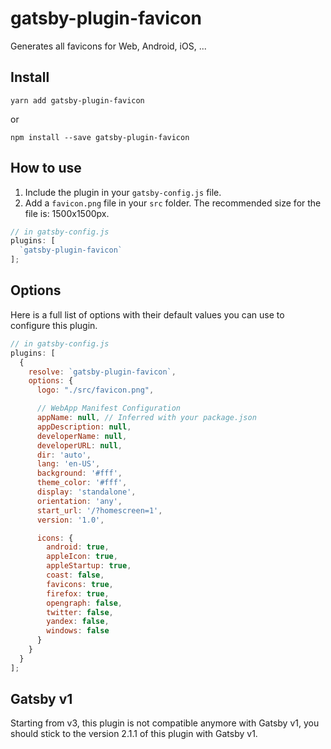 # gatsby-plugin-favicon

Generates all favicons for Web, Android, iOS, ...

## Install

`yarn add gatsby-plugin-favicon`

or

`npm install --save gatsby-plugin-favicon`

## How to use

1. Include the plugin in your `gatsby-config.js` file.
2. Add a `favicon.png` file in your `src` folder. The recommended size for the
   file is: 1500x1500px.

```javascript
// in gatsby-config.js
plugins: [
  `gatsby-plugin-favicon`
];
```

## Options

Here is a full list of options with their default values you can use to configure this plugin.

```javascript
// in gatsby-config.js
plugins: [
  {
    resolve: `gatsby-plugin-favicon`,
    options: {
      logo: "./src/favicon.png",

      // WebApp Manifest Configuration
      appName: null, // Inferred with your package.json
      appDescription: null,
      developerName: null,
      developerURL: null,
      dir: 'auto',
      lang: 'en-US',
      background: '#fff',
      theme_color: '#fff',
      display: 'standalone',
      orientation: 'any',
      start_url: '/?homescreen=1',
      version: '1.0',

      icons: {
        android: true,
        appleIcon: true,
        appleStartup: true,
        coast: false,
        favicons: true,
        firefox: true,
        opengraph: false,
        twitter: false,
        yandex: false,
        windows: false
      }
    }
  }
];
```

## Gatsby v1

Starting from v3, this plugin is not compatible anymore with Gatsby v1, you should stick to the version 2.1.1 of this plugin with Gatsby v1.
